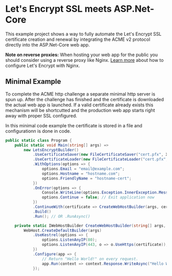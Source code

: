 # Let's Encrypt SSL meets ASP.Net-Core

This example project shows a way to fully automate the Let's Encrypt SSL certificate creation and renewal by
integrating the ACME v2 protocol directly into the ASP.Net-Core web app.

**Note on reverse proxies:** When hosting your web app for the public you should consider using a reverse proxy
like Nginx. [Learn more](https://github.com/JrCs/docker-letsencrypt-nginx-proxy-companion) about how to configure
Let's Encrypt with Nginx.

## Minimal Example

To complete the ACME http challenge a separate minimal http server is spun up. After the challenge has finished
and the certificate is downloaded the actual web app is launched. If a valid certificate already exists this
mechanism will be shortcutted and the production web app starts right away with proper SSL configured.

In this minimal code example the certificate is stored in a file and configurationn is done in code.

```csharp
public static class Program {
    public static void Main(string[] args) =>
        new LetsEncryptBuilder()
            .UseCertificateSaver(new FileCertificateSaver("cert.pfx", X509ContentType.Pfx, "password"))
            .UseCertificateLoader(new FileCertificateLoader("cert.pfx", "password"))
            .WithOptions(options => {
                options.Email = "email@example.com";
                options.Hostname = "hostname.com";
                options.FriendlyName = "hostname-cert";
            })
            .OnError(options => {
                Console.WriteLine(options.Exception.InnerException.Message);
                options.Continue = false; // Exit application now
            })
            .ContinueWith(certificate => CreateWebHostBuilder(args, certificate).Build())
            .Build()
            .Run(); // OR .RunAsync()

    private static IWebHostBuilder CreateWebHostBuilder(string[] args, X509Certificate2 certificate) =>
        WebHost.CreateDefaultBuilder(args)
            .UseKestrel(options => {
                options.ListenAnyIP(80);
                options.ListenAnyIP(443, o => o.UseHttps(certificate));
            })
            .Configure(app => {
                // Return "Hello World!" on every request.
                app.Run(context => context.Response.WriteAsync("Hello World!"));
            });
```
